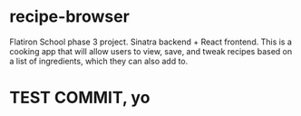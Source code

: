 # recipe-browser
Flatiron School phase 3 project. Sinatra backend + React frontend. This is a cooking app that will allow users to view, save, and tweak recipes based on a list of ingredients, which they can also add to. 

# TEST COMMIT, yo
